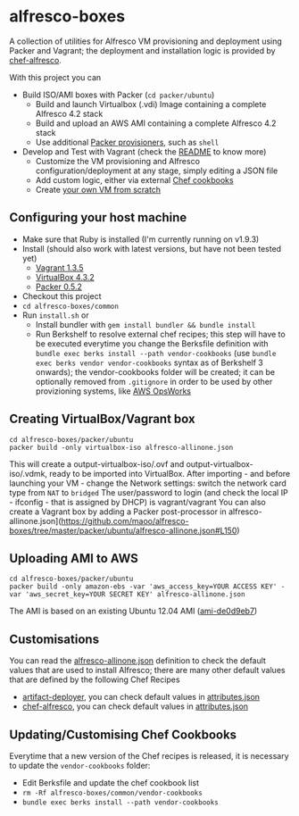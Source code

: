 alfresco-boxes
================

A collection of utilities for Alfresco VM provisioning and deployment using Packer and Vagrant; the deployment and installation logic is provided by [chef-alfresco](https://github.com/maoo/chef-alfresco).

With this project you can
* Build ISO/AMI boxes with Packer (```cd packer/ubuntu```)
  * Build and launch Virtualbox (.vdi) Image containing a complete Alfresco 4.2 stack
  * Build and upload an AWS AMI containing a complete Alfresco 4.2 stack
  * Use additional [Packer provisioners](https://github.com/maoo/alfresco-boxes/tree/master/packer/ubuntu/alfresco-allinone.json#L136), such as ```shell```
* Develop and Test with Vagrant (check the [README](https://github.com/maoo/alfresco-boxes/tree/master/vagrant/README.md) to know more)
  * Customize the VM provisioning and Alfresco configuration/deployment at any stage, simply editing a JSON file
  * Add custom logic, either via external [Chef cookbooks](https://github.com/maoo/alfresco-boxes/tree/master/common/Berksfile)
  * Create [your own VM from scratch](https://github.com/maoo/alfresco-boxes/tree/master/vagrant/dev/alfresco-allinone-dev.json)

Configuring your host machine
---
* Make sure that Ruby is installed (I'm currently running on v1.9.3)
* Install (should also work with latest versions, but have not been tested yet)
  * [Vagrant 1.3.5](http://downloads.vagrantup.com/tags/v1.3.5)
  * [VirtualBox 4.3.2](https://www.virtualbox.org)
  * [Packer 0.5.2](http://www.packer.io/downloads.html)
* Checkout this project
* ```cd alfresco-boxes/common```
* Run ```install.sh``` or
  * Install bundler with ```gem install bundler && bundle install```
  * Run Berkshelf to resolve external chef recipes; this step will have to be executed everytime you change the Berksfile definition with ```bundle exec berks install --path vendor-cookbooks``` (use ```bundle exec berks vendor vendor-cookbooks``` syntax as of Berkshelf 3 onwards); the vendor-cookbooks folder will be created; it can be optionally removed from ```.gitignore``` in order to be used by other provizioning systems, like [AWS OpsWorks](http://docs.aws.amazon.com/opsworks/latest/userguide/workingcookbook-attributes.html)

Creating VirtualBox/Vagrant box
---
```
cd alfresco-boxes/packer/ubuntu
packer build -only virtualbox-iso alfresco-allinone.json
```
This will create a output-virtualbox-iso/<box-name>.ovf and output-virtualbox-iso/<box-name>.vdmk, ready to be imported into VirtualBox.
After importing - and before launching your VM - change the Network settings: switch the network card type from ```NAT``` to ```bridged```
The user/password to login (and check the local IP - ifconfig - that is assigned by DHCP) is vagrant/vagrant
You can also create a Vagrant box by adding a Packer post-processor in alfresco-allinone.json](https://github.com/maoo/alfresco-boxes/tree/master/packer/ubuntu/alfresco-allinone.json#L150)

Uploading AMI to AWS
---
```
cd alfresco-boxes/packer/ubuntu
packer build -only amazon-ebs -var 'aws_access_key=YOUR ACCESS KEY' -var 'aws_secret_key=YOUR SECRET KEY' alfresco-allinone.json
```
The AMI is based on an existing Ubuntu 12.04 AMI ([ami-de0d9eb7](http://thecloudmarket.com/image/ami-de0d9eb7--ubuntu-images-ebs-ubuntu-precise-12-04-amd64-server-20130222))

Customisations
---
You can read the [alfresco-allinone.json](https://github.com/maoo/alfresco-boxes/tree/master/packer/ubuntu/alfresco-allinone.json) definition to check the default values that are used to install Alfresco; there are many other default values that are defined by the following Chef Recipes
* [artifact-deployer](https://github.com/maoo/artifact-deployer), you can check default values in [attributes.json](https://github.com/maoo/artifact-deployer/tree/master/attributes)
* [chef-alfresco](https://github.com/maoo/chef-alfresco), you can check default values in [attributes.json](https://github.com/maoo/chef-alfresco/tree/master/attributes)

Updating/Customising Chef Cookbooks
---
Everytime that a new version of the Chef recipes is released, it is necessary to update the ```vendor-cookbooks``` folder:
* Edit Berksfile and update the chef cookbook list
* ```rm -Rf alfresco-boxes/common/vendor-cookbooks```
* ```bundle exec berks install --path vendor-cookbooks```


